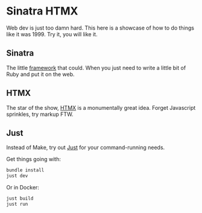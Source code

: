 # Sinatra HTMX

Web dev is just too damn hard. This here is a showcase of how to do things like it was 1999. Try it, you will like it.

## Sinatra

The little [framework](http://sinatrarb.com/) that could. When you just need to write a little bit of Ruby and put it on the web.

## HTMX

The star of the show, [HTMX](https://htmx.org) is a monumentally great idea. Forget Javascript sprinkles, try markup FTW.

## Just

Instead of Make, try out [Just](https://github.com/casey/just) for your command-running needs.

Get things going with:

```bash
bundle install
just dev
```

Or in Docker:

```bash
just build
just run
```
